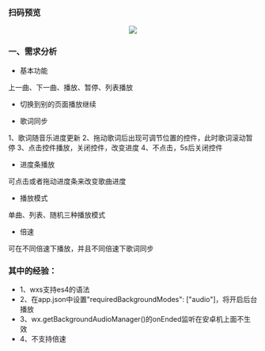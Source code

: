 ### 扫码预览

<div align=center><img src="http://img.22family.com/mySKey/small.jpg" /></div>

### 一、需求分析

* 基本功能

上一曲、下一曲、播放、暂停、列表播放

* 切换到别的页面播放继续

* 歌词同步

1、歌词随音乐进度更新
2、拖动歌词后出现可调节位置的控件，此时歌词滚动暂停
3、点击控件播放，关闭控件，改变进度
4、不点击，5s后关闭控件

* 进度条播放

可点击或者拖动进度条来改变歌曲进度

* 播放模式

单曲、列表、随机三种播放模式

* 倍速

可在不同倍速下播放，并且不同倍速下歌词同步


### 其中的经验：

* 1、wxs支持es4的语法
* 2、在app.json中设置"requiredBackgroundModes": ["audio"]，将开启后台播放
* 3、wx.getBackgroundAudioManager()的onEnded监听在安卓机上面不生效
* 4、不支持倍速